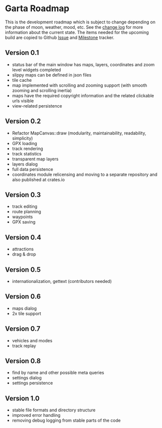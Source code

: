 # Garta Roadmap
This is the development roadmap which is subject to change depending on the phase of moon, weather, mood, etc. See the [change log](ChangeLog.md) for more information about the current state. The items needed for the upcoming build are copied to Github [Issue](https://github.com/zaari/garta/issues) and [Milestone](https://github.com/zaari/garta/milestones) tracker.

## Version 0.1
- status bar of the main window has maps, layers, coordinates and zoom level widgets completed
- slippy maps can be defined in json files
- tile cache
- map implemented with scrolling and zooming support (with smooth zooming and scrolling inertia)
- maps have the required copyright information and the related clickable urls visible
- view-related persistence 

## Version 0.2
- Refactor MapCanvas::draw (modularity, maintainability, readability, simplicity)
- GPX loading
- track rendering
- track statistics
- transparent map layers
- layers dialog
- full data persistence
- coordinates module relicensing and moving to a separate repository and also published at crates.io

## Version 0.3
- track editing
- route planning
- waypoints
- GPX saving

## Version 0.4
- attractions
- drag & drop

## Version 0.5
- internationalization, gettext (contributors needed)

## Version 0.6
- maps dialog
- 2x tile support

## Version 0.7
- vehicles and modes
- track replay

## Version 0.8
- find by name and other possible meta queries
- settings dialog
- settings persistence

## Version 1.0
- stable file formats and directory structure
- improved error handling 
- removing debug logging from stable parts of the code

